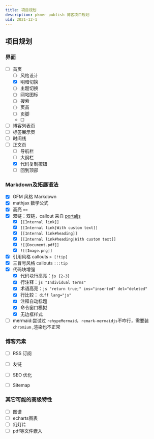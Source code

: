 ```yaml
---
title: 项目规划
description: pkmer publish 博客项目规划
uid: 2021-12-1
---
```


## 项目规划

### 界面

- [ ] 首页
  - [ ] 风格设计
  - [x] 明暗切换  
  - [ ] 主题切换 
  - [ ] 网站图标
  - [ ] 搜索
  - [ ] 页首
  - [ ] 页脚
  - [ ] 
- [ ] 博客列表页
- [ ] 标签展示页
- [ ] 时间线
- [ ] 正文页
  - [ ] 导航栏
  - [ ] 大纲栏
  - [x] 代码复制按钮
  - [ ] 回到顶部

### Markdown及拓展语法

- [x] GFM 风格 Markdown
- [x] mathjax 数学公式
- [x] 高亮 `==`
- [x] 双链：双链，callout 来自 [portaljs](https://github.com/datopian/portaljs)
  - [x] `[[Internal link]]`
  - [x] `[[Internal link|With custom text]]`
  - [x] `[[Internal link#heading]]`
  - [x] `[[Internal link#heading|With custom text]]`
  - [x] `![[Document.pdf]]`
  - [x] `![[Image.png]]`
- [x] 引用风格 callouts `> [!tip]`
- [x] 三冒号风格 callouts `:::tip`
- [x] 代码块增强
  - [x] 代码块行高亮：`js {2-3}`
  - [x] 行注释：`js "Individual terms"`
  - [x] 术语高亮：`js "return true;" ins="inserted" del="deleted"`
  - [x] 行比较： `diff lang="js"`
  - [x] 注释自动标题
  - [x] 命令窗口模拟
  - [x] 无边框样式
- [ ] mermaid:尝试过 `rehypeMermaid`，`remark-mermaidjs`不咋行，需要装 `chromium` ,渲染也不正常

### 博客元素

- [ ] RSS 订阅
- [ ] 友链
- [ ] SEO 优化
- [ ] Sitemap


### 其它可能的高级特性

- [ ] 图谱
- [ ] echarts图表
- [ ] 幻灯片
- [ ] pdf等文件嵌入